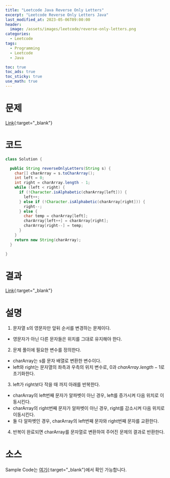 ```yaml
---
title: "Leetcode Java Reverse Only Letters"
excerpt: "Leetcode Reverse Only Letters Java"
last_modified_at: 2023-05-06T09:00:00
header:
  image: /assets/images/leetcode/reverse-only-letters.png
categories:
  - Leetcode
tags:
  - Programming
  - Leetcode
  - Java

toc: true
toc_ads: true
toc_sticky: true
use_math: true
---
```

# 문제
[Link](https://leetcode.com/problems/reverse-only-letters){:target="_blank"}

# 코드
```java
class Solution {

  public String reverseOnlyLetters(String s) {
    char[] charArray = s.toCharArray();
    int left = 0;
    int right = charArray.length - 1;
    while (left < right) {
      if (!Character.isAlphabetic(charArray[left])) {
        left++;
      } else if (!Character.isAlphabetic(charArray[right])) {
        right--;
      } else {
        char temp = charArray[left];
        charArray[left++] = charArray[right];
        charArray[right--] = temp;
      }
    }
    return new String(charArray);
  }

}
```

# 결과
[Link](https://leetcode.com/problems/reverse-only-letters/submissions/945218187/){:target="_blank"}

# 설명
1. 문자열 s의 영문자만 앞뒤 순서를 변경하는 문제이다.
- 영문자가 아닌 다른 문자들은 위치를 그대로 유지해야 한다.

2. 문제 풀이에 필요한 변수를 정의한다.
- charArray는 s를 문자 배열로 변환한 변수이다.
- left와 right는 문자열의 좌측과 우측의 위치 변수로, 0과 $charArray.length - 1$로 초기화한다.

3. left가 right보다 작을 때 까지 아래를 반복한다.
- charArray의 left번째 문자가 알파벳이 아닌 경우, left를 증가시켜 다음 위치로 이동시킨다.
- charArray의 right번째 문자가 알파벳이 아닌 경우, right를 감소시켜 다음 위치로 이동시킨다.
- 둘 다 알파벳인 경우, charArray의 left번째 문자와 right번째 문자를 교환한다.

4. 반복이 완료되면 charArray를 문자열로 변환하여 주어진 문제의 결과로 반환한다.

# 소스
Sample Code는 [여기](https://github.com/GracefulSoul/leetcode/blob/master/src/main/java/gracefulsoul/problems/ReverseOnlyLetters.java){:target="_blank"}에서 확인 가능합니다.